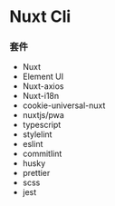 # Nuxt Cli

### 套件

-   Nuxt
-   Element UI
-   Nuxt-axios
-   Nuxt-i18n
-   cookie-universal-nuxt
-   nuxtjs/pwa
-   typescript
-   stylelint
-   eslint
-   commitlint
-   husky
-   prettier
-   scss
-   jest
